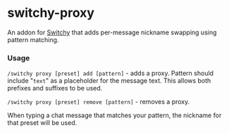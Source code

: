 # switchy-proxy
An addon for [Switchy](https://modrinth.com/mod/switchy) that adds per-message nickname swapping using pattern matching.

### Usage

`/switchy proxy [preset] add [pattern]` - adds a proxy. Pattern should include "`text`" as a placeholder for the message text. This allows both prefixes and suffixes to be used.

`/switchy proxy [preset] remove [pattern]` - removes a proxy.

When typing a chat message that matches your pattern, the nickname for that preset will be used.

